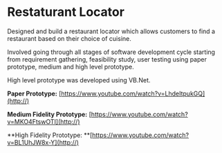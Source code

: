 # **Restaturant Locator**

Designed and build a restaurant locator which allows customers to find a restaurant based on their choice of cuisine. 

Involved going through all stages of software development cycle starting from requirement gathering, feasibility study, user testing using paper prototype, medium and high level prototype.

High level prototype was developed using VB.Net. 

**Paper Prototype:** [https://www.youtube.com/watch?v=LhdeItpukGQ](http://)

**Medium Fidelity Prototype:** [https://www.youtube.com/watch?v=MKO4FtswOTI](http://)

**High Fidelity Prototype: **[https://www.youtube.com/watch?v=BL1UhJW8x-Y](http://)
